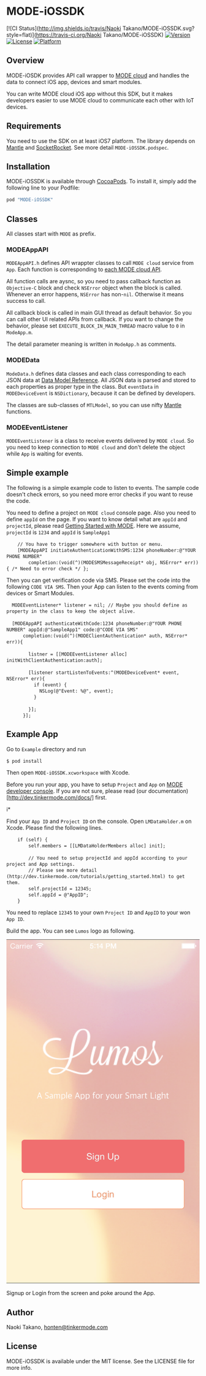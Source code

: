 # MODE-iOSSDK

[![CI Status](http://img.shields.io/travis/Naoki Takano/MODE-iOSSDK.svg?style=flat)](https://travis-ci.org/Naoki Takano/MODE-iOSSDK)
[![Version](https://img.shields.io/cocoapods/v/MODE-iOSSDK.svg?style=flat)](http://cocoapods.org/pods/MODE-iOSSDK)
[![License](https://img.shields.io/cocoapods/l/MODE-iOSSDK.svg?style=flat)](http://cocoapods.org/pods/MODE-iOSSDK)
[![Platform](https://img.shields.io/cocoapods/p/MODE-iOSSDK.svg?style=flat)](http://cocoapods.org/pods/MODE-iOSSDK)

## Overview
MODE-iOSDK provides API call wrapper to [MODE cloud](http://www.tinkermode.com) and handles the data to connect iOS app, devices and smart modules.

You can write MODE cloud iOS app without this SDK, but it makes developers easier to use MODE cloud to communicate each other with IoT devices.

## Requirements

You need to use the SDK on at least iOS7 platform. The library depends on [Mantle](https://github.com/Mantle/Mantle) and [SocketRocket](https://github.com/square/SocketRocket). See more detail `MODE-iOSSDK.podspec`.

## Installation

MODE-iOSSDK is available through [CocoaPods](http://cocoapods.org). To install
it, simply add the following line to your Podfile:

```ruby
pod "MODE-iOSSDK"
```

## Classes

All classes start with `MODE` as prefix.

### MODEAppAPI
`MODEAppAPI.h` defines API wrappter classes to call `MODE cloud` service from `App`. Each function is corresponding to [each MODE cloud API](http://dev.tinkermode.com/api/api_reference.html).

All function calls are aysnc, so you need to pass callback function as `Objective-C` block and check `NSError` object when the block is called. Whenever an error happens, `NSError` has non-`nil`. Otherwise it means success to call.

All callback block is called in main GUI thread as default behavior. So you can call other UI related APIs from callback. If you want to change the behavior, please set `EXECUTE_BLOCK_IN_MAIN_THREAD` macro value to `0` in `ModeApp.m`.

The detail parameter meaning is written in `ModeApp.h` as comments.

### MODEData
`ModeData.h` defines data classes and each class corresponding to each JSON data at [Data Model Reference](http://dev.tinkermode.com/api/model_reference.html). All JSON data is parsed and stored to each properties as proper type in the class.  But `eventData` in `MODEDeviceEvent` is `NSDictionary`, because it can be defined by developers.

The classes are sub-classes of `MTLModel`, so you can use nifty [Mantle](https://github.com/Mantle/Mantle) functions.

### MODEEventListener
`MODEEventListener` is a class to receive events delivered by `MODE cloud`. So you need to keep connection to `MODE cloud` and don't delete the object while `App` is waiting for events.


## Simple example

The following is a simple example code to listen to events. The sample code doesn't check errors, so you need more error checks if you want to reuse the code.

You need to define a project on `MODE cloud` console page. Also you need to define `appId` on the page. If you want to know detail what are `appId` and `projectId`, please read [Getting Started with MODE](http://dev.tinkermode.com/tutorials/getting_started.html). Here we assume, `projectId` is `1234` and `appId` is `SampleApp1`

~~~
    // You have to trigger somewhere with button or menu.
    [MODEAppAPI initiateAuthenticationWithSMS:1234 phoneNumber:@"YOUR PHONE NUMBER"
        completion:(void(^)(MODESMSMessageReceipt* obj, NSError* err)){ /* Need to error check */ };
~~~

Then you can get verification code via SMS. Please set the code into the following `CODE VIA SMS`. Then your App can listen to the events coming from devices or Smart Modules.

~~~
  MODEEventListener* listener = nil; // Maybe you should define as property in the class to keep the object alive.

  [MODEAppAPI authenticateWithCode:1234 phoneNumber:@"YOUR PHONE NUMBER" appId:@"SampleApp1" code:@"CODE VIA SMS"
      completion:(void(^)(MODEClientAuthentication* auth, NSError* err)){

        listner = [[MODEEventListener alloc] initWithClientAuthentication:auth]; 

        [listener startListenToEvents:^(MODEDeviceEvent* event, NSError* err){
          if (event) {
            NSLog(@"Event: %@", event);
          }

        }];
      }];
~~~

## Example App

Go to `Example` directory and run
~~~
$ pod install
~~~

Then open `MODE-iOSSDK.xcworkspace` with Xcode. 

Before you run your app, you have to setup `Project` and `App` on [MODE developer console](https://console.tinkermode.com/). If you are not sure, please read (our documentation)[http://dev.tinkermode.com/docs/] first.

i* 

Find your `App ID` and `Project ID` on the console. Open `LMDataHolder.m` on Xcode. Please find the following lines.

~~~
    if (self) {
        self.members = [[LMDataHolderMembers alloc] init];
        
        // You need to setup projectId and appId according to your project and App settings.
        // Please see more detail (http://dev.tinkermode.com/tutorials/getting_started.html) to get them.
        self.projectId = 12345;
        self.appId = @"AppID";
    }
~~~

You need to replace `12345` to your own `Project ID` and `AppID` to your won `App ID`.


Build the app. You can see `Lumos` logo as following.

![Lumos Logo](/Example/MODE-iOSSDK/Images.xcassets/Lumos.png)

Signup or Login from the screen and poke around the App.

## Author

Naoki Takano, honten@tinkermode.com

## License

MODE-iOSSDK is available under the MIT license. See the LICENSE file for more info.
